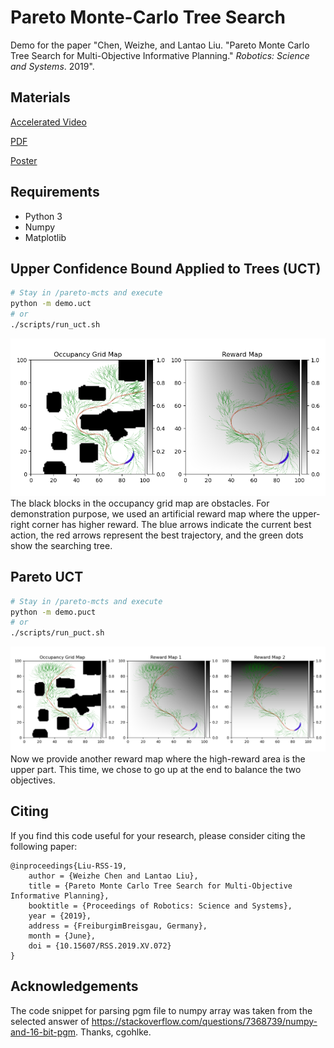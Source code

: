 # Pareto Monte-Carlo Tree Search
Demo for the paper "Chen, Weizhe, and Lantao Liu. "Pareto Monte Carlo Tree Search for Multi-Objective Informative Planning." *Robotics: Science and Systems*. 2019".

## Materials
[Accelerated Video](https://youtu.be/mdtgHT2yaU8)

[PDF](http://www.roboticsproceedings.org/rss15/p72.pdf)

[Poster](./media/poster.pdf)

## Requirements
* Python 3
* Numpy
* Matplotlib

## Upper Confidence Bound Applied to Trees (UCT)
```bash
# Stay in /pareto-mcts and execute
python -m demo.uct
# or
./scripts/run_uct.sh
```
![uct](./media/uct.png)
The black blocks in the occupancy grid map are obstacles.
For demonstration purpose, we used an artificial reward map where the upper-right corner has higher reward.
The blue arrows indicate the current best action, the red arrows represent the best trajectory, and the green dots show the searching tree.

## Pareto UCT
```bash
# Stay in /pareto-mcts and execute
python -m demo.puct
# or
./scripts/run_puct.sh
```
![puct](./media/puct.png)
Now we provide another reward map where the high-reward area is the upper part.
This time, we chose to go up at the end to balance the two objectives.

## Citing
If you find this code useful for your research, please consider citing the following paper:
```
@inproceedings{Liu-RSS-19, 
    author = {Weizhe Chen and Lantao Liu}, 
    title = {Pareto Monte Carlo Tree Search for Multi-Objective Informative Planning}, 
    booktitle = {Proceedings of Robotics: Science and Systems}, 
    year = {2019}, 
    address = {FreiburgimBreisgau, Germany}, 
    month = {June}, 
    doi = {10.15607/RSS.2019.XV.072} 
} 
```

## Acknowledgements
The code snippet for parsing pgm file to numpy array was taken from the selected answer of https://stackoverflow.com/questions/7368739/numpy-and-16-bit-pgm. Thanks, cgohlke.
